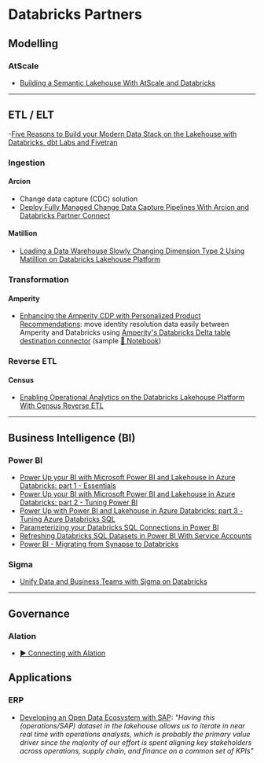 # Databricks Partners

## Modelling

### AtScale

- [Building a Semantic Lakehouse With AtScale and Databricks](https://www.databricks.com/blog/2022/11/10/building-semantic-lakehouse-atscale-and-databricks.html)

---

## ETL / ELT

-[Five Reasons to Build your Modern Data Stack on the Lakehouse with Databricks, dbt Labs and Fivetran](https://www.databricks.com/blog/five-reasons-build-your-modern-data-stack-lakehouse-databricks-dbt-labs-and-fivetran)

### Ingestion

#### Arcion

- Change data capture (CDC) solution
- [Deploy Fully Managed Change Data Capture Pipelines With Arcion and Databricks Partner Connect](https://databricks.com/blog/2022/06/21/deploy-fully-managed-change-data-capture-pipelines-with-arcion-and-databricks-partner-connect.html)

#### Matillion

- [Loading a Data Warehouse Slowly Changing Dimension Type 2 Using Matillion on Databricks Lakehouse Platform](https://www.databricks.com/blog/2023/01/25/loading-data-warehouse-slowly-changing-dimension-type-2-using-matillion.html)

### Transformation

#### Amperity

- [Enhancing the Amperity CDP with Personalized Product Recommendations](https://www.databricks.com/blog/2023/03/15/enhancing-amperity-cdp-personalized-product-recommendations.html): move identity resolution data easily between Amperity and Databricks using [Amperity's Databricks Delta table destination connector](https://docs.amperity.com/datagrid/destination_databricks_delta_table.html) (sample [📕 Notebook](https://d1r5llqwmkrl74.cloudfront.net/notebooks/RCG/amperity-cdp-rec/index.html#amperity-cdp-rec_1.html))

### Reverse ETL

#### Census

- [Enabling Operational Analytics on the Databricks Lakehouse Platform With Census Reverse ETL](https://www.databricks.com/blog/2023/01/24/enabling-operational-analytics-databricks-lakehouse-platform-census.html)

---

## Business Intelligence (BI)

### Power BI

- [Power Up your BI with Microsoft Power BI and Lakehouse in Azure Databricks: part 1 - Essentials](https://techcommunity.microsoft.com/t5/analytics-on-azure-blog/power-up-your-bi-with-microsoft-power-bi-and-lakehouse-in-azure/ba-p/3810649)
- [Power Up your BI with Microsoft Power BI and Lakehouse in Azure Databricks: part 2 - Tuning Power BI](https://techcommunity.microsoft.com/t5/analytics-on-azure-blog/power-up-with-power-bi-and-lakehouse-in-azure-databricks-part-3/ba-p/3825010)
- [Power Up with Power BI and Lakehouse in Azure Databricks: part 3 - Tuning Azure Databricks SQL](https://techcommunity.microsoft.com/t5/analytics-on-azure-blog/power-up-with-power-bi-and-lakehouse-in-azure-databricks-part-3/ba-p/3825010)
- [Parameterizing your Databricks SQL Connections in Power BI](https://medium.com/@kyle.hale/parameterizing-your-databricks-sql-connections-in-power-bi-fd7aae20863e)
- [Refreshing Databricks SQL Datasets in Power BI With Service Accounts](https://medium.com/@kyle.hale/humans-need-not-apply-refreshing-databricks-sql-datasets-in-power-bi-with-service-accounts-b63fcfa46486)
- [Power BI - Migrating from Synapse to Databricks](https://www.linkedin.com/pulse/power-bi-migrating-from-synapse-databricks-narius-p/)

### Sigma

- [Unify Data and Business Teams with Sigma on Databricks](https://www.databricks.com/blog/unify-data-and-business-teams-sigma-databricks)

---

## Governance

### Alation

- [▶️ Connecting with Alation](https://www.youtube.com/watch?v=Ol7TrcLDdKo)

## Applications

### ERP

- [Developing an Open Data Ecosystem with SAP](https://www.databricks.com/blog/2023/04/19/developing-open-data-ecosystem-sap.html): _"Having this (operations/SAP) dataset in the lakehouse allows us to iterate in near real time with operations analysts, which is probably the primary value driver since the majority of our effort is spent aligning key stakeholders across operations, supply chain, and finance on a common set of KPIs"_
